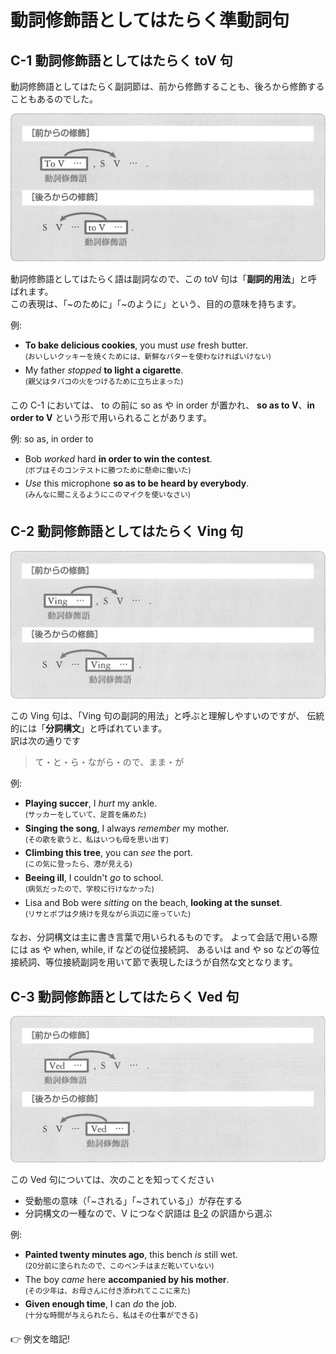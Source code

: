 # 動詞修飾語としてはたらく準動詞句
## <a id="C-1">C-1</a> 動詞修飾語としてはたらく toV 句
動詞修飾語としてはたらく副詞節は、前から修飾することも、後ろから修飾することもあるのでした。

<img src="fig/準動詞句-C_1-イメージ図.png" width="600"/>

動詞修飾語としてはたらく語は副詞なので、この toV 句は「__副詞的用法__」と呼ばれます。  
この表現は、「~のために」「~のように」という、目的の意味を持ちます。

例:
- __To bake delicious cookies__, you must _use_ fresh butter.  
  <sup>(おいしいクッキーを焼くためには、新鮮なバターを使わなければいけない)</sup>
- My father _stopped_ __to light a cigarette__.  
  <sup>(親父はタバコの火をつけるために立ち止まった)</sup>

この C-1 においては、 to の前に so as や in order が置かれ、
__so as to V__、__in order to V__ という形で用いられることがあります。

例: so as, in order to
- Bob _worked_ hard __in order to win the contest__.  
  <sup>(ボブはそのコンテストに勝つために懸命に働いた)</sup>
- _Use_ this microphone __so as to be heard by everybody__.  
  <sup>(みんなに聞こえるようにこのマイクを使いなさい)</sup>

## <a id="C-2">C-2</a> 動詞修飾語としてはたらく Ving 句

<img src="fig/準動詞句-C_2-イメージ図.png" width="600"/>

この Ving 句は、「Ving 句の副詞的用法」と呼ぶと理解しやすいのですが、
伝統的には「__分詞構文__」と呼ばれています。  
訳は次の通りです

> て・と・ら・ながら・ので、まま・が

例:
- __Playing succer__, I _hurt_ my ankle.  
  <sup>(サッカーをしていて、足首を痛めた)</sup>
- __Singing the song__, I always _remember_ my mother.  
  <sup>(その歌を歌うと、私はいつも母を思い出す)</sup>
- __Climbing this tree__, you can _see_ the port.  
  <sup>(この気に登ったら、港が見える)</sup>
- __Beeing ill__, I couldn't _go_ to school.  
  <sup>(病気だったので、学校に行けなかった)</sup>
- Lisa and Bob were _sitting_ on the beach, __looking at the sunset__.  
  <sup>(リサとボブは夕焼けを見ながら浜辺に座っていた)</sup>

なお、分詞構文は主に書き言葉で用いられるものです。
よって会話で用いる際には as や when, while, if などの従位接続詞、
あるいは and や so などの等位接続詞、等位接続副詞を用いて節で表現したほうが自然な文となります。

## <a id="C-3">C-3</a> 動詞修飾語としてはたらく Ved 句

<img src="fig/準動詞句-C_3-イメージ図.png" width="600"/>

この Ved 句については、次のことを知ってください
- 受動態の意味（「~される」「~されている」）が存在する
- 分詞構文の一種なので、V につなぐ訳語は [B-2](03-chapter-1-B.md#B-2) の訳語から選ぶ

例:
- __Painted twenty minutes ago__, this bench _is_ still wet.  
  <sup>(20分前に塗られたので、このベンチはまだ乾いていない)</sup>
- The boy _came_ here __accompanied by his mother__.  
  <sup>(その少年は、お母さんに付き添われてここに来た)</sup>
- __Given enough time__, I can _do_ the job.  
  <sup>(十分な時間が与えられたら、私はその仕事ができる)</sup>

:point_right: 例文を暗記!

